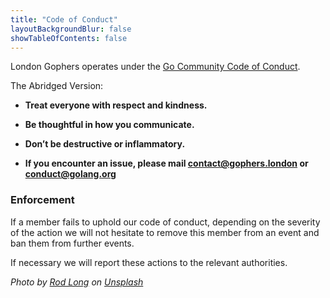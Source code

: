 ```yaml
---
title: "Code of Conduct"
layoutBackgroundBlur: false
showTableOfContents: false
---
```


London Gophers operates under the [Go Community Code of Conduct](https://golang.org/conduct).

The Abridged Version:

- **Treat everyone with respect and kindness.**

- **Be thoughtful in how you communicate.**

- **Don’t be destructive or inflammatory.**

- **If you encounter an issue, please mail contact@gophers.london or conduct@golang.org**

### Enforcement

If a member fails to uphold our code of conduct, depending on the severity of the action we will not hesitate
to remove this member from an event and ban them from further events. 

If necessary we will report these actions to the relevant authorities.

*Photo by [Rod Long](https://unsplash.com/@rodlong?utm_source=unsplash&utm_medium=referral&utm_content=creditCopyText) on
[Unsplash](https://unsplash.com/s/photos/paddington?utm_source=unsplash&utm_medium=referral&utm_content=creditCopyText)*

